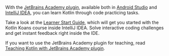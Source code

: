 [//]: # (title: Learning Kotlin with JetBrains Academy plugin)

With the [JetBrains Academy plugin](https://plugins.jetbrains.com/plugin/10081-jetbrains-academy), available both in 
[Android Studio](https://developer.android.com/studio) and [IntelliJ IDEA](https://www.jetbrains.com/idea/), you can learn Kotlin through code practicing tasks.

Take a look at the [Learner Start Guide](https://plugins.jetbrains.com/plugin/10081-jetbrains-academy/docs/learner-start-guide.html?section=Kotlin%20Koans),
which will get you started with the Kotlin Koans course inside IntelliJ IDEA.
Solve interactive coding challenges and get instant feedback right inside the IDE. 

If you want to use the JetBrains Academy plugin for teaching, read [Teaching Kotlin with JetBrains Academy plugin](edu-tools-educator.md).

